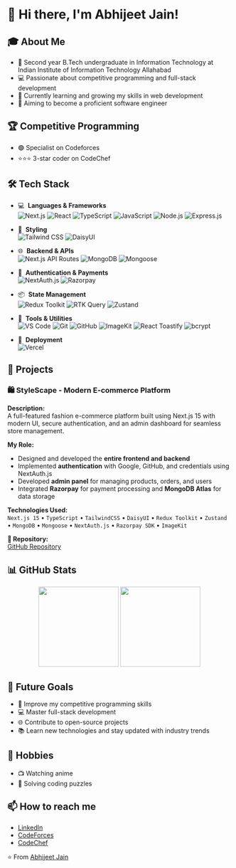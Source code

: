 # 👋 Hi there, I'm Abhijeet Jain!

## 🎓 About Me
- 🏫 Second year B.Tech undergraduate in Information Technology at Indian Institute of Information Technology Allahabad
- 💻 Passionate about competitive programming and full-stack development
- 🌱 Currently learning and growing my skills in web development
- 🎯 Aiming to become a proficient software engineer

## 🏆 Competitive Programming
- 🟢 Specialist on Codeforces
- ⭐⭐⭐ 3-star coder on CodeChef

## 🛠 Tech Stack

- 💻 &nbsp;**Languages & Frameworks**  
  ![Next.js](https://img.shields.io/badge/-Next.js-333333?style=flat&logo=nextdotjs)
  ![React](https://img.shields.io/badge/-React-333333?style=flat&logo=react)
  ![TypeScript](https://img.shields.io/badge/-TypeScript-333333?style=flat&logo=typescript)
  ![JavaScript](https://img.shields.io/badge/-JavaScript-333333?style=flat&logo=javascript)
  ![Node.js](https://img.shields.io/badge/-Node.js-333333?style=flat&logo=node.js)
  ![Express.js](https://img.shields.io/badge/-Express.js-333333?style=flat&logo=express)

- 🎨 &nbsp;**Styling**  
  ![Tailwind CSS](https://img.shields.io/badge/-Tailwind%20CSS-333333?style=flat&logo=tailwind-css)
  ![DaisyUI](https://img.shields.io/badge/-DaisyUI-333333?style=flat&logo=daisyui)

- 🌐 &nbsp;**Backend & APIs**  
  ![Next.js API Routes](https://img.shields.io/badge/-API%20Routes-333333?style=flat&logo=vercel)
  ![MongoDB](https://img.shields.io/badge/-MongoDB-333333?style=flat&logo=mongodb)
  ![Mongoose](https://img.shields.io/badge/-Mongoose-333333?style=flat&logo=mongoose)

- 🔐 &nbsp;**Authentication & Payments**  
  ![NextAuth.js](https://img.shields.io/badge/-NextAuth.js-333333?style=flat&logo=next.js)
  ![Razorpay](https://img.shields.io/badge/-Razorpay-333333?style=flat&logo=razorpay)

- 📦 &nbsp;**State Management**  
  ![Redux Toolkit](https://img.shields.io/badge/-Redux%20Toolkit-333333?style=flat&logo=redux)
  ![RTK Query](https://img.shields.io/badge/-RTK%20Query-333333?style=flat&logo=redux)
  ![Zustand](https://img.shields.io/badge/-Zustand-333333?style=flat&logo=zustand)

- 🧰 &nbsp;**Tools & Utilities**  
  ![VS Code](https://img.shields.io/badge/-VS%20Code-333333?style=flat&logo=visual-studio-code&logoColor=007ACC)
  ![Git](https://img.shields.io/badge/-Git-333333?style=flat&logo=git)
  ![GitHub](https://img.shields.io/badge/-GitHub-333333?style=flat&logo=github)
  ![ImageKit](https://img.shields.io/badge/-ImageKit-333333?style=flat&logo=imagekit)
  ![React Toastify](https://img.shields.io/badge/-React%20Toastify-333333?style=flat&logo=react)
  ![bcrypt](https://img.shields.io/badge/-bcrypt-333333?style=flat&logo=)

- 🚀 &nbsp;**Deployment**  
  ![Vercel](https://img.shields.io/badge/-Vercel-333333?style=flat&logo=vercel)


## 🌟 Projects

### 🛍️ StyleScape - Modern E-commerce Platform

**Description:**  
A full-featured fashion e-commerce platform built using Next.js 15 with modern UI, secure authentication, and an admin dashboard for seamless store management.

**My Role:**  
- Designed and developed the **entire frontend and backend**
- Implemented **authentication** with Google, GitHub, and credentials using NextAuth.js
- Developed **admin panel** for managing products, orders, and users
- Integrated **Razorpay** for payment processing and **MongoDB Atlas** for data storage

**Technologies Used:**  
`Next.js 15` • `TypeScript` • `TailwindCSS` • `DaisyUI` • `Redux Toolkit` • `Zustand` • `MongoDB` • `Mongoose` • `NextAuth.js` • `Razorpay SDK` • `ImageKit`

**🔗 Repository:**  
[GitHub Repository](https://github.com/Aj-Levi/Style-Scape)

## 📊 GitHub Stats
<p align="center">
  <img height="180em" src="https://github-readme-stats.vercel.app/api?username=Aj-Levi&show_icons=true&theme=radical&v=2" />
  <img height="180em" src="https://github-readme-stats.vercel.app/api/top-langs/?username=Aj-Levi&layout=compact&theme=radical&v=2" />
</p>

## 🎯 Future Goals
- 🚀 Improve my competitive programming skills
- 💻 Master full-stack development
- 🌐 Contribute to open-source projects
- 📚 Learn new technologies and stay updated with industry trends

## 🎨 Hobbies
- 📺 Watching anime
- 🧠 Solving coding puzzles

## 📫 How to reach me
- [LinkedIn](https://www.linkedin.com/in/abhijeet-jain-84486a313)
- [CodeForces](https://codeforces.com/profile/Abhijeet_Jain)
- [CodeChef](https://www.codechef.com/users/abhijeet_jain3)

⭐️ From [Abhijeet Jain](https://github.com/Aj-Levi)

